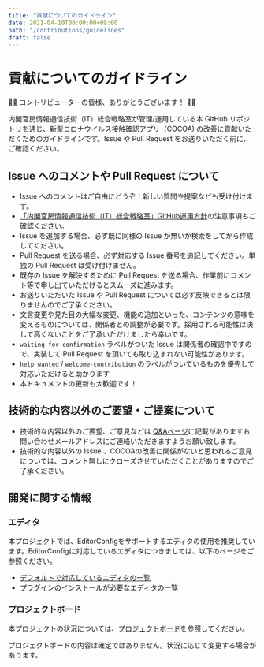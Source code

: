 ```yaml
---
title: "貢献についてのガイドライン"
date: 2021-04-10T00:00:00+09:00
path: "/contributions/guidelines"
draft: false
---
```


# 貢献についてのガイドライン

🙌🎉 コントリビューターの皆様、ありがとうございます！ 🎉🙌

内閣官房情報通信技術（IT）総合戦略室が管理/運用している本 GitHub リポジトリを通じ、新型コロナウイルス接触確認アプリ（COCOA) の改善に貢献いただくためのガイドラインです。Issue や Pull Request をお送りいただく前に、ご確認ください。

## Issue へのコメントや Pull Request について

* Issue へのコメントはご自由にどうぞ！新しい質問や提案なども受け付けます。
* [「内閣官房情報通信技術（IT）総合戦略室」GitHub運用方針](https://github.com/cocoa-mhlw/cocoa/blob/develop/OPERATION_POLICY.md)の注意事項もご確認ください。
* Issue を追加する場合、必ず既に同様の Issue が無いか検索をしてから作成してください。
* Pull Request を送る場合、必ず対応する Issue 番号を追記してください。単独の Pull Request は受け付けません。
* 既存の Issue を解決するために Pull Request を送る場合、作業前にコメント等で申し出ていただけるとスムーズに進みます。
* お送りいただいた Issue や Pull Request については必ず反映できるとは限りませんのでご了承ください。
* 文言変更や見た目の大幅な変更、機能の追加といった、コンテンツの意味を変えるものについては、関係者との調整が必要です。採用される可能性は決して高くないことをご了承いただけましたら幸いです。
* `waiting-for-confirmation` ラベルがついた Issue は関係者の確認中ですので、実装して Pull Request を頂いても取り込まれない可能性があります。
* `help wanted` / `welcome-contribution` のラベルがついているものを優先して対応いただけると助かります
* 本ドキュメントの更新も大歓迎です！

## 技術的な内容以外のご要望・ご提案について

* 技術的な内容以外のご要望、ご意見などは [Q&Aページ](https://www.mhlw.go.jp/stf/seisakunitsuite/bunya/kenkou_iryou/covid19_qa_kanrenkigyou_00009.html#Q8-1)に記載がありますお問い合わせメールアドレスにご連絡いただきますようお願い致します。
* 技術的な内容以外の Issue 、COCOAの改善に関係がないと思われるご意見については、コメント無しにクローズさせていただくことがありますのでご了承ください。

## 開発に関する情報

### エディタ

本プロジェクトでは、EditorConfigをサポートするエディタの使用を推奨しています。EditorConfigに対応しているエディタにつきましては、以下のページをご参照ください。

* [デフォルトで対応しているエディタの一覧](https://editorconfig.org/#pre-installed)
* [プラグインのインストールが必要なエディタの一覧](https://editorconfig.org/#download)

### プロジェクトボード

本プロジェクトの状況については、[プロジェクトボード](https://github.com/cocoa-mhlw/cocoa/projects)を参照してください。

プロジェクトボードの内容は確定ではありません。状況に応じて変更する場合があります。
